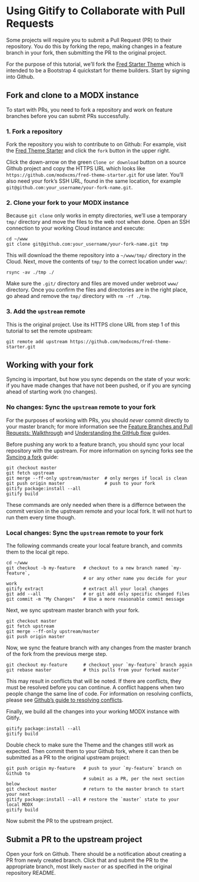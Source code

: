 # Using Gitify to Collaborate with Pull Requests

Some projects will require you to submit a Pull Request (PR) to their repository. You do this by forking the repo, making changes in a feature branch in your fork, then submitting the PR to the original project.

For the purpose of this tutorial, we’ll fork the [Fred Starter Theme](https://github.com/modxcms/fred-theme-starter) which is intended to be a Bootstrap 4 quickstart for theme builders. Start by signing into Github.

## Fork and clone to a MODX instance

To start with PRs, you need to fork a repository and work on feature branches before you can submit PRs successfully.

### 1. Fork a repository

Fork the repository you wish to contribute to on Github: For example, visit the [Fred Theme Starter](https://github.com/modxcms/fred-theme-starter) and click the `fork` button in the upper right.

Click the down-arrow on the green `Clone or download` button on a source Github project and copy the HTTPS URL which looks like `https://github.com/modxcms/fred-theme-starter.git` for use later. You’ll also need your fork’s SSH URL, found in the same location, for example `git@github.com:your_username/your-fork-name.git`.

### 2. Clone your fork to your MODX instance

Because `git clone` only works in empty directories, we’ll use a temporary `tmp/` directory and move the files to the web root when done. Open an SSH connection to your working Cloud instance and execute:

```plain
cd ~/www
git clone git@github.com:your_username/your-fork-name.git tmp
```

This will download the theme repository into a `~/www/tmp/` directory in the Cloud. Next, move the contents of `tmp/` to the correct location under `www/`:

```plain
rsync -av ./tmp ./
```

Make sure the `.git/` directory and files are moved under webroot `www/` directory. Once you confirm the files and directories are in the right place, go ahead and remove the `tmp/` directory with `rm -rf ./tmp`.

### 3. Add the `upstream` remote

This is the original project. Use its HTTPS clone URL from step 1 of this tutorial to set the remote upstream:

```plain
git remote add upstream https://github.com/modxcms/fred-theme-starter.git
```

## Working with your fork

Syncing is important, but how you sync depends on the state of your work: if you have made changes that have not been pushed, or if you are syncing ahead of starting work (no changes).

### No changes: Sync the `upstream` remote to your fork

For the purposes of working with PRs, you should _never_ commit directly to your master branch; for more information see the [Feature Branches and Pull Requests: Walkthrough](https://gist.github.com/vlandham/3b2b79c40bc7353ae95a)  and [Understanding the GitHub flow](https://guides.github.com/introduction/flow/) guides.

Before pushing any work to a feature branch, you should sync your local repository with the upstream. For more information on syncing forks see the [Syncing a fork](https://help.github.com/articles/syncing-a-fork/) guide:

```plain
git checkout master
git fetch upstream
git merge --ff-only upstream/master  # only merges if local is clean
git push origin master               # push to your fork
gitify package:install --all
gitify build
```

These commands are only needed when there is a differnce between the commit version in the upstream remote and your local fork. It will not hurt to run them every time though.

### Local changes: Sync the `upstream` remote to your fork

The following commands create your local feature branch, and commits them to the local git repo.

```plain
cd ~/www
git checkout -b my-feature   # checkout to a new branch named `my-feature`,
                             # or any other name you decide for your work
gitify extract               # extract all your local changes
git add --all                # or git add only specific changed files
git commit -m "My Changes"   # Use a more reasonable commit message
```

Next, we sync upstream master branch with your fork.

```plain
git checkout master
git fetch upstream
git merge --ff-only upstream/master
git push origin master
```

Now, we sync the feature branch with any changes from the master branch of the fork from the previous merge step.

```plain
git checkout my-feature      # checkout your `my-feature` branch again
git rebase master            # this pulls from your forked master```
```

This may result in conflicts that will be noted. If there are conflicts, they must be resolved before you can continue. A conflict happens when two people change the same line of code. For information on resolving conflicts, please see [Github’s guide to resolving conflicts](https://help.github.com/articles/resolving-a-merge-conflict-using-the-command-line/).

Finally, we build all the changes into your working MODX instance with Gitify.

```plain
gitify package:install --all
gitify build
```

Double check to make sure the Theme and the changes still work as expected. Then commit them to your Github fork, where it can then be submitted as a PR to the original upstream project:

```plain
git push origin my-feature   # push to your `my-feature` branch on Github to
                             # submit as a PR, per the next section below
git checkout master          # return to the master branch to start your next
gitify package:install --all # restore the `master` state to your local MODX
gitify build
```

Now submit the PR to the upstream project.

## Submit a PR to the upstream project

Open your fork on Github. There should be a notification about creating a PR from newly created branch. Click that and submit the PR to the appropriate branch, most likely `master` or as specified in the original repository README.
